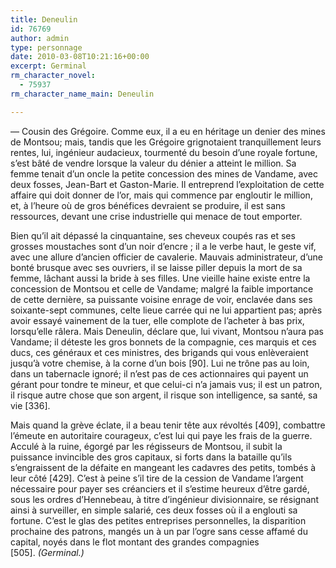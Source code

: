```yaml
---
title: Deneulin
id: 76769
author: admin
type: personnage
date: 2010-03-08T10:21:16+00:00
excerpt: Germinal
rm_character_novel:
  - 75937
rm_character_name_main: Deneulin

---
```

— Cousin des Grégoire. Comme eux, il a eu en héritage un denier des mines de Montsou; mais, tandis que les Grégoire grignotaient tranquillement leurs rentes, lui, ingénieur audacieux, tourmenté du besoin d&rsquo;une royale fortune, s&rsquo;est bâté de vendre lorsque la valeur du dénier a atteint le million. Sa femme tenait d&rsquo;un oncle la petite concession des mines de Vandame, avec deux fosses, Jean-Bart et Gaston-Marie. Il entreprend l&rsquo;exploitation de cette affaire qui doit donner de l&rsquo;or, mais qui commence par engloutir le million, et, à l&rsquo;heure où de gros bénéfices devraient se produire, il est sans ressources, devant une crise industrielle qui menace de tout emporter.

Bien qu&rsquo;il ait dépassé la cinquantaine, ses cheveux coupés ras et ses grosses moustaches sont d&rsquo;un noir d&rsquo;encre ; il a le verbe haut, le geste vif, avec une allure d&rsquo;ancien officier de cavalerie. Mauvais administrateur, d&rsquo;une bonté brusque avec ses ouvriers, il se laisse piller depuis la mort de sa femme, lâchant aussi la bride à ses filles. Une vieille haine existe entre la concession de Montsou et celle de Vandame; malgré la faible importance de cette dernière, sa puissante voisine enrage de voir, enclavée dans ses soixante-sept communes, celte lieue carrée qui ne lui appartient pas; après avoir essayé vainement de la tuer, elle complote de l&rsquo;acheter à bas prix, lorsqu&rsquo;elle râlera. Mais Deneulin, déclare que, lui vivant, Montsou n&rsquo;aura pas Vandame; il déteste les gros bonnets de la compagnie, ces marquis et ces ducs, ces généraux et ces ministres, des brigands qui vous enlèveraient jusqu&rsquo;à votre chemise, à la corne d&rsquo;un bois [90]. Lui ne trône pas au loin, dans un tabernacle ignoré; il n&rsquo;est pas de ces actionnaires qui payent un gérant pour tondre te mineur, et que celui-ci n&rsquo;a jamais vus; il est un patron, il risque autre chose que son argent, il risque son intelligence, sa santé, sa vie [336].

Mais quand la grève éclate, il a beau tenir tête aux révoltés [409], combattre l&rsquo;émeute en autoritaire courageux, c&rsquo;est lui qui paye les frais de la guerre. Acculé à la ruine, égorgé par les régisseurs de Montsou, il subit la puissance invincible des gros capitaux, si forts dans la bataille qu&rsquo;ils s&rsquo;engraissent de la défaite en mangeant les cadavres des petits, tombés à leur côté [429]. C&rsquo;est à peine s&rsquo;il tire de la cession de Vandame l&rsquo;argent nécessaire pour payer ses créanciers et il s&rsquo;estime heureux d&rsquo;être gardé, sous les ordres d&rsquo;Hennebeau, à titre d&rsquo;ingénieur divisionnaire, se résignant ainsi à surveiller, en simple salarié, ces deux fosses où il a englouti sa fortune. C&rsquo;est le glas des petites entreprises personnelles, la disparition prochaine des patrons, mangés un à un par l&rsquo;ogre sans cesse affamé du capital, noyés dans le flot montant des grandes compagnies [505]. _(Germinal.)_
